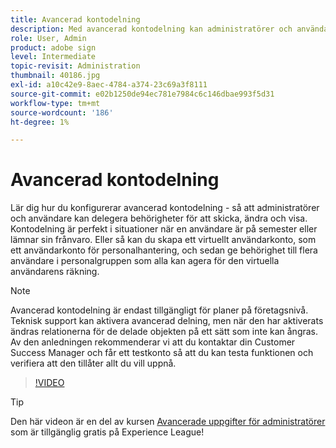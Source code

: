 ```yaml
---
title: Avancerad kontodelning
description: Med avancerad kontodelning kan administratörer och användare delegera behörigheter för att skicka, ändra och visa
role: User, Admin
product: adobe sign
level: Intermediate
topic-revisit: Administration
thumbnail: 40186.jpg
exl-id: a10c42e9-8aec-4784-a374-23c69a3f8111
source-git-commit: e02b1250de94ec781e7984c6c146dbae993f5d31
workflow-type: tm+mt
source-wordcount: '186'
ht-degree: 1%

---
```


# Avancerad kontodelning

Lär dig hur du konfigurerar avancerad kontodelning - så att administratörer och användare kan delegera behörigheter för att skicka, ändra och visa. Kontodelning är perfekt i situationer när en användare är på semester eller lämnar sin frånvaro. Eller så kan du skapa ett virtuellt användarkonto, som ett användarkonto för personalhantering, och sedan ge behörighet till flera användare i personalgruppen som alla kan agera för den virtuella användarens räkning.

>[!NOTE]
>
>Avancerad kontodelning är endast tillgängligt för planer på företagsnivå. Teknisk support kan aktivera avancerad delning, men när den har aktiverats ändras relationerna för de delade objekten på ett sätt som inte kan ångras. Av den anledningen rekommenderar vi att du kontaktar din Customer Success Manager och får ett testkonto så att du kan testa funktionen och verifiera att den tillåter allt du vill uppnå.

>[!VIDEO](https://video.tv.adobe.com/v/40186?hidetitle=true)

>[!TIP]
>
>Den här videon är en del av kursen [Avancerade uppgifter för administratörer](https://experienceleague.adobe.com/?recommended=Sign-A-1-2020.1) som är tillgänglig gratis på Experience League!
